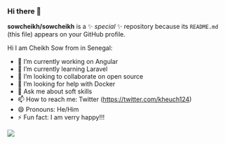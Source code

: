 ### Hi there 👋

**sowcheikh/sowcheikh** is a ✨ _special_ ✨ repository because its `README.md` (this file) appears on your GitHub profile.

Hi I am Cheikh Sow from in Senegal:

- 🔭 I’m currently working on Angular
- 🌱 I’m currently learning Laravel
- 👯 I’m looking to collaborate on open source
- 🤔 I’m looking for help with Docker
- 💬 Ask me about soft skills
- 📫 How to reach me: Twitter (https://twitter.com/kheuch124)
- 😄 Pronouns: He/Him
- ⚡ Fun fact: I am verry happy!!!
<img src="https://img.shields.io/badge/javascript-%23F7DF1E.svg?&style=for-the-badge&logo=javascript&logoColor=white" />
